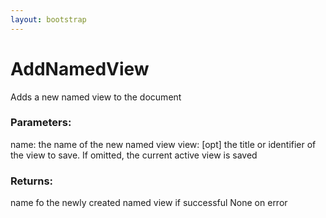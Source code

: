 ```yaml
---
layout: bootstrap
---
```


# AddNamedView

Adds a new named view to the document
          

### Parameters:

name: the name of the new named view
view: [opt] the title or identifier of the view to save. If omitted, the current
      active view is saved
        

### Returns:


name fo the newly created named view if successful
None on error
        


